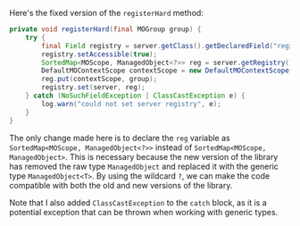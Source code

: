Here's the fixed version of the `registerHard` method:

```java
private void registerHard(final MOGroup group) {
    try {
        final Field registry = server.getClass().getDeclaredField("registry");
        registry.setAccessible(true);
        SortedMap<MOScope, ManagedObject<?>> reg = server.getRegistry();
        DefaultMOContextScope contextScope = new DefaultMOContextScope(new OctetString(""), group.getScope());
        reg.put(contextScope, group);
        registry.set(server, reg);
    } catch (NoSuchFieldException | ClassCastException e) {
        log.warn("could not set server registry", e);
    }
}
```

The only change made here is to declare the `reg` variable as `SortedMap<MOScope, ManagedObject<?>>` instead of `SortedMap<MOScope, ManagedObject>`. This is necessary because the new version of the library has removed the raw type `ManagedObject` and replaced it with the generic type `ManagedObject<T>`. By using the wildcard `?`, we can make the code compatible with both the old and new versions of the library.

Note that I also added `ClassCastException` to the `catch` block, as it is a potential exception that can be thrown when working with generic types.